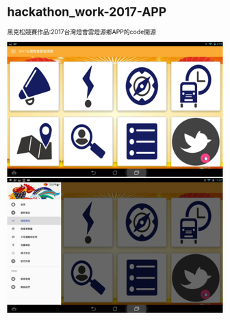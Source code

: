 # hackathon_work-2017-APP
黑克松競賽作品:2017台灣燈會雲燈源鄉APP的code開源 



![作品首頁](/Screenshot_2016-07-20-16-10-02.jpg)
![作品首頁](/Screenshot_2016-06-30-11-07-17.jpg)
